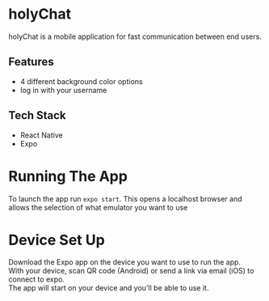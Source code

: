 # holyChat
holyChat is a mobile application for fast communication between end users.

## Features
* 4 different background color options
* log in with your username

## Tech Stack
* React Native
* Expo

# Running The App
To launch the app run `expo start`.
This opens a localhost browser and allows the selection of what emulator you want to use

# Device Set Up
Download the Expo app on the device you want to use to run the app. \
With your device, scan QR code (Android) or send a link via email (iOS) to connect to expo. \
The app will start on your device and you'll be able to use it.